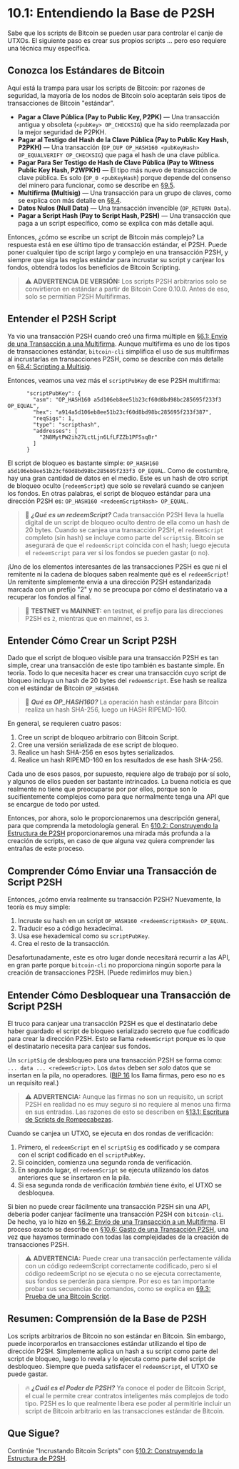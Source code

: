 # 10.1: Entendiendo la Base de P2SH

Sabe que los scripts de Bitcoin se pueden usar para controlar el canje de UTXOs. El siguiente paso es crear sus propios scripts ... pero eso requiere una técnica muy específica.

## Conozca los Estándares de Bitcoin

Aquí está la trampa para usar los scripts de Bitcoin: por razones de seguridad, la mayoría de los nodos de Bitcoin solo aceptarán seis tipos de transacciones de Bitcoin "estándar".

* __Pagar a Clave Pública (Pay to Public Key, P2PK)__ — Una transacción antigua y obsoleta (`<pubKey> OP_CHECKSIG`) que ha sido reemplazada por la mejor seguridad de P2PKH.
* __Pagar al Testigo del Hash de la Clave Pública (Pay to Public Key Hash, P2PKH)__ — Una transacción (`OP_DUP OP_HASH160 <pubKeyHash> OP_EQUALVERIFY OP_CHECKSIG`) que paga el hash de una clave pública.
* __Pagar Para Ser Testigo de Hash de Clave Pública (Pay to Witness Public Key Hash, P2WPKH)__ — El tipo más nuevo de transacción de clave pública. Es solo (`OP_0 <pubKeyHash`) porque depende del consenso del minero para funcionar, como se describe en [§9.5](09_5_Scripting_a_P2WPKH.md).
* __Multifirma (Multisig)__ — Una transacción para un grupo de claves, como se explica con más detalle en [§8.4](08_4_Scripting_a_Multisig.md).
* __Datos Nulos (Null Data)__ — Una transacción invencible (`OP_RETURN Data`).
* __Pagar a Script Hash (Pay to Script Hash, P2SH)__ — Una transacción que paga a un script específico, como se explica con más detalle aqui.

Entonces, ¿cómo se escribe un script de Bitcoin más complejo? La respuesta está en ese último tipo de transacción estándar, el P2SH. Puede poner cualquier tipo de script largo y complejo en una transacción P2SH, y siempre que siga las reglas estándar para incrustar su script y canjear los fondos, obtendrá todos los beneficios de Bitcoin Scripting.

> :warning: **ADVERTENCIA DE VERSIÓN:** Los scripts P2SH arbitrarios solo se convirtieron en estándar a partir de Bitcoin Core 0.10.0. Antes de eso, solo se permitían P2SH Multifirmas.

## Entender el P2SH Script

Ya vio una transacción P2SH cuando creó una firma múltiple en [§6.1: Envío de una Transacción a una Multifirma](06_1_Sending_a_Transaction_to_a_Multisig.md). Aunque multifirma es uno de los tipos de transacciones estándar, `bitcoin-cli` simplifica el uso de sus multifirmas al incrustarlas en transacciones P2SH, como se describe con más detalle en [§8.4: Scripting a Multisig](08_4_Scripting_a_Multisig.md).

Entonces, veamos una vez más el `scriptPubKey` de ese P2SH multifirma:
```
      "scriptPubKey": {
        "asm": "OP_HASH160 a5d106eb8ee51b23cf60d8bd98bc285695f233f3 OP_EQUAL",
        "hex": "a914a5d106eb8ee51b23cf60d8bd98bc285695f233f387",
        "reqSigs": 1,
        "type": "scripthash",
        "addresses": [
          "2N8MytPW2ih27LctLjn6LfLFZZb1PFSsqBr"
        ]
      }
```
El script de bloqueo es bastante simple: `OP_HASH160 a5d106eb8ee51b23cf60d8bd98bc285695f233f3 OP_EQUAL`. Como de costumbre, hay una gran cantidad de datos en el medio. Este es un hash de otro script de bloqueo oculto (`redeemScript`) que solo se revelará cuando se canjeen los fondos. En otras palabras, el script de bloqueo estándar para una dirección P2SH es: `OP_HASH160 <redeemScriptHash> OP_EQUAL`.

> :book: ***¿Qué es un redeemScript?*** Cada transacción P2SH lleva la huella digital de un script de bloqueo oculto dentro de ella como un hash de 20 bytes. Cuando se canjea una transacción P2SH, el `redeemScript` completo (sin hash) se incluye como parte del `scriptSig`. Bitcoin se asegurará de que el `redeemScript` coincida con el hash; luego ejecuta el `redeemScript` para ver si los fondos se pueden gastar (o no).

 ¡Uno de los elementos interesantes de las transacciones P2SH es que ni el remitente ni la cadena de bloques saben realmente qué es el `redeemScript`! Un remitente simplemente envía a una dirección P2SH estandarizada marcada con un prefijo "2" y no se preocupa por cómo el destinatario va a recuperar los fondos al final.

> :link: **TESTNET vs MAINNET:** en testnet, el prefijo para las direcciones P2SH es `2`, mientras que en mainnet, es `3`.

## Entender Cómo Crear un Script P2SH

Dado que el script de bloqueo visible para una transacción P2SH es tan simple, crear una transacción de este tipo también es bastante simple. En teoria. Todo lo que necesita hacer es crear una transacción cuyo script de bloqueo incluya un hash de 20 bytes del `redeemScript`. Ese hash se realiza con el estándar de Bitcoin `OP_HASH160`.

> :book: ***Qué es OP_HASH160?*** La operación hash estándar para Bitcoin realiza un hash SHA-256, luego un HASH RIPEMD-160.

En general, se requieren cuatro pasos:

1. Cree un script de bloqueo arbitrario con Bitcoin Script.
2. Cree una versión serializada de ese script de bloqueo.
3. Realice un hash SHA-256 en esos bytes serializados.
4. Realice un hash RIPEMD-160 en los resultados de ese hash SHA-256.

Cada uno de esos pasos, por supuesto, requiere algo de trabajo por sí solo, y algunos de ellos pueden ser bastante intrincados. La buena noticia es que realmente no tiene que preocuparse por por ellos, porque son lo sucifientemente complejos como para que normalmente tenga una API que se encargue de todo por usted. 

Entonces, por ahora, solo le proporcionaremos una descripción general, para que comprenda la metodología general. En [§10.2: Construyendo la Estructura de P2SH](10_2_Building_the_Structure_of_P2SH.md) proporcionaremos una mirada más profunda a la creación de scripts, en caso de que alguna vez quiera comprender las entrañas de este proceso.

## Comprender Cómo Enviar una Transacción de Script P2SH

Entonces, ¿cómo envía realmente su transacción P2SH? Nuevamente, la teoría es muy simple:

1. Incruste su hash en un script `OP_HASH160 <redeemScriptHash> OP_EQUAL`.
2. Traducir eso a código hexadecimal.
3. Usa ese hexademical como su `scriptPubKey`. 
4. Crea el resto de la transacción.

Desafortunadamente, este es otro lugar donde necesitará recurrir a las API, en gran parte porque `bitcoin-cli` no proporciona ningún soporte para la creación de transacciones P2SH. (Puede redimirlos muy bien.)

## Entender Cómo Desbloquear una Transacción de Script P2SH

El truco para canjear una transacción P2SH es que el destinatario debe haber guardado el script de bloqueo serializado secreto que fue codificado para crear la dirección P2SH. Esto se llama `redeemScript` porque es lo que el destinatario necesita para canjear sus fondos. 

Un `scriptSig` de desbloqueo para una transacción P2SH se forma como: `... data ... <redeemScript>`. Los `datos` deben ser _solo_ datos que se insertan en la pila, no operadores. ([BIP 16](https://github.com/bitcoin/bips/blob/master/bip-0016.mediawiki) los llama firmas, pero eso no es un requisito real.)

> :warning: **ADVERTENCIA:** Aunque las firmas no son un requisito, un script P2SH en realidad no es muy seguro si no requiere al menos una firma en sus entradas. Las razones de esto se describen en [§13.1: Escritura de Scripts de Rompecabezas](13_1_Writing_Puzzle_Scripts.md).

Cuando se canjea un UTXO, se ejecuta en dos rondas de verificación:

1. Primero, el `redeemScript` en el `scriptSig` es codificado y se compara con el script codificado en el `scriptPubKey`. 
2. Si coinciden, comienza una segunda ronda de verificación.
3. En segundo lugar, el `redeemScript` se ejecuta utilizando los datos anteriores que se insertaron en la pila. 
4. Si esa segunda ronda de verificación _también_ tiene éxito, el UTXO se desbloquea.

Si bien no puede crear fácilmente una transacción P2SH sin una API, debería poder canjear fácilmente una transacción P2SH con `bitcoin-cli`. De hecho, ya lo hizo en [§6.2: Envío de una Transacción a un Multifirma](06_2_Spending_a_Transaction_to_a_Multisig.md). El proceso exacto se describe en [§10.6: Gasto de una Transacción P2SH](10_6_Spending_a_P2SH_Transaction.md), una vez que hayamos terminado con todas las complejidades de la creación de transacciones P2SH.

> :warning: **ADVERTENCIA:** Puede crear una transacción perfectamente válida con un código redeemScript correctamente codificado, pero si el código redeemScript no se ejecuta o no se ejecuta correctamente, sus fondos se perderán para siempre. Por eso es tan importante probar sus secuencias de comandos, como se explíca en [§9.3: Prueba de una Bitcoin Script](09_3_Testing_a_Bitcoin_Script.md).

## Resumen: Comprensión de la Base de P2SH

Los scripts arbitrarios de Bitcoin no son estándar en Bitcoin. Sin embargo, puede incorporarlos en transacciones estándar utilizando el tipo de dirección P2SH. Simplemente aplica un hash a su script como parte del script de bloqueo, luego lo revela y lo ejecuta como parte del script de desbloqueo. Siempre que pueda satisfacer el `redeemScript`, el UTXO se puede gastar. 

> :fire: ***¿Cuál es el Poder de P2SH?*** Ya conoce el poder de Bitcoin Script, el cual le permite crear contratos inteligentes más complejos de todo tipo. P2SH es lo que realmente libera ese poder al permitirle incluir un script de Bitcoin arbitrario en las transacciones estándar de Bitcoin.

## Que Sigue?

Continúe "Incrustando Bitcoin Scripts" con [§10.2: Construyendo la Estructura de P2SH](10_2_Building_the_Structure_of_P2SH.md).
